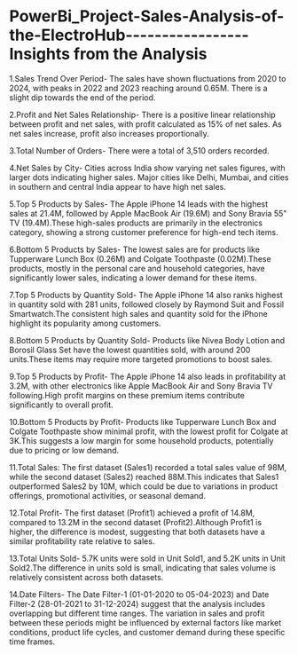 # PowerBi_Project-Sales-Analysis-of-the-ElectroHub-----------------Insights from the Analysis

1.Sales Trend Over Period-
The sales have shown fluctuations from 2020 to 2024, with peaks in 2022 and 2023 reaching around 0.65M. There is a slight dip towards the end of the period.

2.Profit and Net Sales Relationship-
There is a positive linear relationship between profit and net sales, with profit calculated as 15% of net sales. As net sales increase, profit also increases proportionally.

3.Total Number of Orders-
There were a total of 3,510 orders recorded.

4.Net Sales by City-
Cities across India show varying net sales figures, with larger dots indicating higher sales. Major cities like Delhi, Mumbai, and cities in southern and central India appear to have high net sales.

5.Top 5 Products by Sales-
The Apple iPhone 14 leads with the highest sales at 21.4M, followed by Apple MacBook Air (19.6M) and Sony Bravia 55" TV (19.4M).These high-sales products are primarily in the electronics category, showing a strong customer preference for high-end tech items.

6.Bottom 5 Products by Sales-
The lowest sales are for products like Tupperware Lunch Box (0.26M) and Colgate Toothpaste (0.02M).These products, mostly in the personal care and household categories, have significantly lower sales, indicating a lower demand for these items.

7.Top 5 Products by Quantity Sold-
The Apple iPhone 14 also ranks highest in quantity sold with 281 units, followed closely by Raymond Suit and Fossil Smartwatch.The consistent high sales and quantity sold for the iPhone highlight its popularity among customers.

8.Bottom 5 Products by Quantity Sold-
Products like Nivea Body Lotion and Borosil Glass Set have the lowest quantities sold, with around 200 units.These items may require more targeted promotions to boost sales.

9.Top 5 Products by Profit-
The Apple iPhone 14 also leads in profitability at 3.2M, with other electronics like Apple MacBook Air and Sony Bravia TV following.High profit margins on these premium items contribute significantly to overall profit.

10.Bottom 5 Products by Profit-
Products like Tupperware Lunch Box and Colgate Toothpaste show minimal profit, with the lowest profit for Colgate at 3K.This suggests a low margin for some household products, potentially due to pricing or low demand.

11.Total Sales:
The first dataset (Sales1) recorded a total sales value of 98M, while the second dataset (Sales2) reached 88M.This indicates that Sales1 outperformed Sales2 by 10M, which could be due to variations in product offerings, promotional activities, or seasonal demand.

12.Total Profit-
The first dataset (Profit1) achieved a profit of 14.8M, compared to 13.2M in the second dataset (Profit2).Although Profit1 is higher, the difference is modest, suggesting that both datasets have a similar profitability rate relative to sales.

13.Total Units Sold-
5.7K units were sold in Unit Sold1, and 5.2K units in Unit Sold2.The difference in units sold is small, indicating that sales volume is relatively consistent across both datasets.

14.Date Filters-
The Date Filter-1 (01-01-2020 to 05-04-2023) and Date Filter-2 (28-01-2021 to 31-12-2024) suggest that the analysis includes overlapping but different time ranges.
The variation in sales and profit between these periods might be influenced by external factors like market conditions, product life cycles, and customer demand during these specific time frames.
